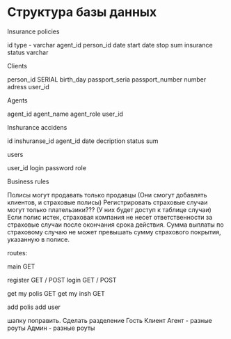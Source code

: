 # Структура базы данных

Insurance policies

id
type - varchar
agent_id 
person_id
date start
date stop
sum insurance
status varchar

Clients

person_id SERIAL
birth_day
passport_seria
passport_number
number
adress
user_id


Agents

agent_id
agent_name
agent_role
user_id

Inshurance accidens

id
inshuranse_id
agent_id
date
decription
status
sum

users

user_id
login
password
role


Business rules

Полисы могут продавать только продавцы (Они смогут добавлять клиентов, и страховые полисы)
Регистрировать страховые случаи могут только плательзики??? (У них будет доступ к таблице случаи)
Если полис истек, страховая компания не несет ответственности за страховые случаи после окончания срока действия.
Сумма выплаты по страховому случаю не может превышать сумму страхового покрытия, указанную в полисе.

routes:

main GET

register GET / POST
login GET / POST

get my polis GET
get my insh GET

add polis
add user


шапку поправить.
Сделать разделение
Гость
Клиент
Агент - разные роуты
Админ - разные роуты